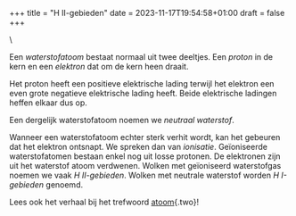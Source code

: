 +++
title = "H II-gebieden"
date = 2023-11-17T19:54:58+01:00
draft = false
+++

\

Een *waterstofatoom* bestaat normaal uit twee deeltjes. Een *proton* in
de kern en een *elektron* dat om de kern heen draait.

Het proton heeft een positieve elektrische lading terwijl het elektron
een even grote negatieve elektrische lading heeft. Beide elektrische
ladingen heffen elkaar dus op.

Een dergelijk waterstofatoom noemen we *neutraal waterstof*.

Wanneer een waterstofatoom echter sterk verhit wordt, kan het gebeuren
dat het elektron ontsnapt. We spreken dan van *ionisatie*. Geïoniseerde
waterstofatomen bestaan enkel nog uit losse protonen. De elektronen zijn
uit het waterstof atoom verdwenen. Wolken met geïoniseerd waterstofgas
noemen we vaak *H II-gebieden*. Wolken met neutrale waterstof worden *H
I-gebieden* genoemd.

Lees ook het verhaal bij het trefwoord [atoom](atomen.html){.two}!
